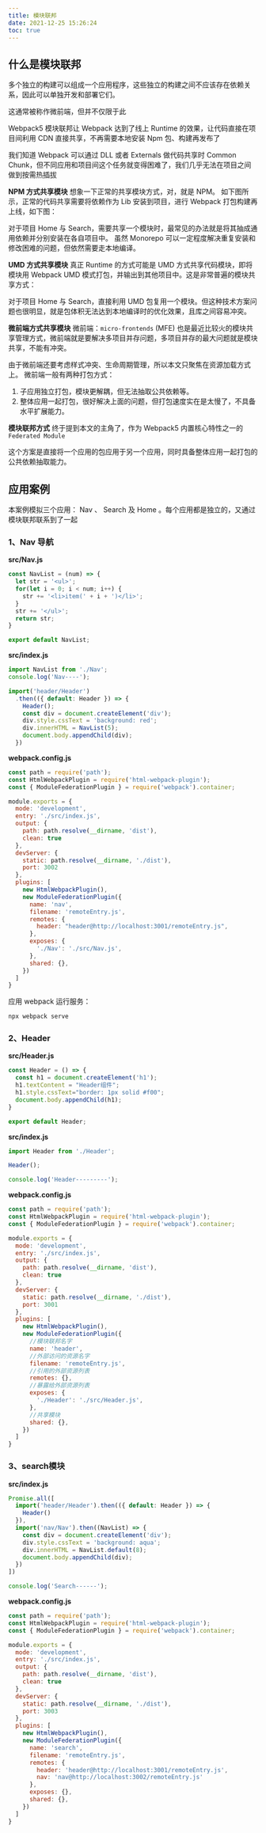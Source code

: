 ```yaml
---
title: 模块联邦
date: 2021-12-25 15:26:24
toc: true
---
```


## 什么是模块联邦

多个独立的构建可以组成一个应用程序，这些独立的构建之间不应该存在依赖关系，因此可以单独开发和部署它们。

这通常被称作微前端，但并不仅限于此

Webpack5 模块联邦让 Webpack 达到了线上 Runtime 的效果，让代码直接在项目间利用 CDN 直接共享，不再需要本地安装 Npm 包、构建再发布了

我们知道 Webpack 可以通过 DLL 或者 Externals 做代码共享时 Common Chunk，但不同应用和项目间这个任务就变得困难了，我们几乎无法在项目之间做到按需热插拔

**NPM 方式共享模块**
想象一下正常的共享模块方式，对，就是 NPM。
如下图所示，正常的代码共享需要将依赖作为 Lib 安装到项目，进行 Webpack 打包构建再上线，如下图：

对于项目 Home 与 Search，需要共享一个模块时，最常见的办法就是将其抽成通用依赖并分别安装在各自项目中。
虽然 Monorepo 可以一定程度解决重复安装和修改困难的问题，但依然需要走本地编译。

**UMD 方式共享模块**
真正 Runtime 的方式可能是 UMD 方式共享代码模块，即将模块用 Webpack UMD 模式打包，并输出到其他项目中。这是非常普遍的模块共享方式：

对于项目 Home 与 Search，直接利用 UMD 包复用一个模块。但这种技术方案问题也很明显，就是包体积无法达到本地编译时的优化效果，且库之间容易冲突。

**微前端方式共享模块**
微前端：`micro-frontends` (MFE) 也是最近比较火的模块共享管理方式，微前端就是要解决多项目并存问题，多项目并存的最大问题就是模块共享，不能有冲突。

由于微前端还要考虑样式冲突、生命周期管理，所以本文只聚焦在资源加载方式上。
微前端一般有两种打包方式：

1. 子应用独立打包，模块更解耦，但无法抽取公共依赖等。
2. 整体应用一起打包，很好解决上面的问题，但打包速度实在是太慢了，不具备水平扩展能力。

**模块联邦方式**
终于提到本文的主角了，作为 Webpack5 内置核心特性之一的 `Federated Module`

这个方案是直接将一个应用的包应用于另一个应用，同时具备整体应用一起打包的公共依赖抽取能力。

## 应用案例

本案例模拟三个应用： Nav 、 Search 及 Home 。每个应用都是独立的，又通过模块联邦联系到了一起

### 1、Nav 导航
**src/Nav.js**

```js
const NavList = (num) => {  
  let str = '<ul>';
  for(let i = 0; i < num; i++) {
    str += '<li>item(' + i + ')</li>';
  }
  str += '</ul>';
  return str;
}

export default NavList;
```

**src/index.js**
```js
import NavList from './Nav';
console.log('Nav----');

import('header/Header')
  .then(({ default: Header }) => {
    Header();
    const div = document.createElement('div');
    div.style.cssText = 'background: red';
    div.innerHTML = NavList(5);
    document.body.appendChild(div);
  })
```

**webpack.config.js**
```js
const path = require('path');
const HtmlWebpackPlugin = require('html-webpack-plugin');
const { ModuleFederationPlugin } = require('webpack').container;

module.exports = {
  mode: 'development',
  entry: './src/index.js',
  output: {
    path: path.resolve(__dirname, 'dist'),
    clean: true
  },
  devServer: {
    static: path.resolve(__dirname, './dist'),
    port: 3002
  },
  plugins: [
    new HtmlWebpackPlugin(),
    new ModuleFederationPlugin({
      name: 'nav',
      filename: 'remoteEntry.js',
      remotes: {
        header: "header@http://localhost:3001/remoteEntry.js",
      },
      exposes: {
        './Nav': './src/Nav.js',
      },
      shared: {},
    })
  ]
}
```
应用 webpack 运行服务：
```bash
npx webpack serve 
```

### 2、Header
**src/Header.js**
```js
const Header = () => {
  const h1 = document.createElement('h1');
  h1.textContent = "Header组件";
  h1.style.cssText="border: 1px solid #f00";
  document.body.appendChild(h1);
}

export default Header;
```

**src/index.js**
```js
import Header from './Header';

Header();

console.log('Header---------');
```

**webpack.config.js**
```js
const path = require('path');
const HtmlWebpackPlugin = require('html-webpack-plugin');
const { ModuleFederationPlugin } = require('webpack').container;

module.exports = {
  mode: 'development',
  entry: './src/index.js',
  output: {
    path: path.resolve(__dirname, 'dist'),
    clean: true
  },
  devServer: {
    static: path.resolve(__dirname, './dist'),
    port: 3001
  },
  plugins: [
    new HtmlWebpackPlugin(),
    new ModuleFederationPlugin({
      //模块联邦名字
      name: 'header',
      //外部访问的资源名字
      filename: 'remoteEntry.js',
      //引用的外部资源列表
      remotes: {},
      //暴露给外部资源列表
      exposes: {
        './Header': './src/Header.js',
      },
      //共享模块
      shared: {},
    })
  ]
}
```

### 3、search模块
**src/index.js**
```js
Promise.all([
  import('header/Header').then(({ default: Header }) => {
    Header()
  }),
  import('nav/Nav').then((NavList) => {
    const div = document.createElement('div');
    div.style.cssText = 'background: aqua';
    div.innerHTML = NavList.default(8);
    document.body.appendChild(div);
  })
])

console.log('Search------');
```

**webpack.config.js**
```js
const path = require('path');
const HtmlWebpackPlugin = require('html-webpack-plugin');
const { ModuleFederationPlugin } = require('webpack').container;

module.exports = {
  mode: 'development',
  entry: './src/index.js',
  output: {
    path: path.resolve(__dirname, 'dist'),
    clean: true
  },
  devServer: {
    static: path.resolve(__dirname, './dist'),
    port: 3003
  },
  plugins: [
    new HtmlWebpackPlugin(),
    new ModuleFederationPlugin({
      name: 'search',
      filename: 'remoteEntry.js',
      remotes: {
        header: 'header@http://localhost:3001/remoteEntry.js',
        nav: 'nav@http://localhost:3002/remoteEntry.js'
      },
      exposes: {},
      shared: {},
    })
  ]
}
```

